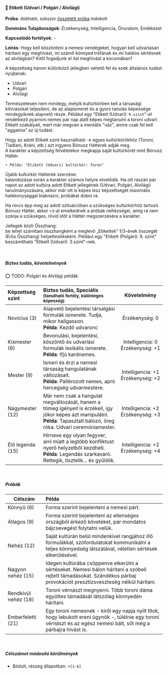 #### 🔵 Etikett (Udvari / Polgári / Alvilági)

**Próba**: dobható, sokszor [összetett próba](../020_kepzettsegrendszer.md#%C3%B6sszetett-k%C3%A9pzetts%C3%A9gpr%C3%B3ba-m%C3%A1sodlagos-pr%C3%B3badob%C3%A1sok) indokolt

**Domináns Tulajdonságok**: Érzékenység, Intelligencia, Önuralom, Emlékezet

**Kapcsolódó fortélyok**: -

**Leírás**: Hogy kell köszönteni a nemesi vendégeket, hogyan kell udvariasan hárítani egy meghívást, mi számít könnyed tréfának és mi halálos sértésnek az alvilágban? Kitől fogadjunk el ital meghívást a kocsmában?

A képzettség három különböző jellegben vehető fel és ezek általános tudást nyújtanak:
- Udvari
- Polgári
- Alvilági

Természetesen nem mindegy, melyik kultúrkörben kell a társasági kihívásokat teljesíteni, de az alapismeret és a gyors tanulás képessége mindegyiknek alapvető része. Például egy "Etikett (Udvari): `9.szint`"-el rendelkező pyarroni nemes pár nap alatt képes megtanulni a toroni udvari Etikett szabályait, mert már megvan a mentális "váz", amire csak fel kell "aggatnia" az új tudást.

Hogy az adott Etikett szint használható -e egyes kultúrkörökhöz (Toroni, Tiadlani, Kráni, stb.) azt ingyens Bónusz Hátterek adják meg.\
A karakter a képzettség felvételekor megkapja saját kultúrkörét mint Bónusz Háttér.

```
⚡ Példa: "Etikett (Udvari) kultúrkör: Toron"
```

Újabb kultúrkör Hátterek szerzése:\
kalandozásai során a karakter számos helyre elvetődik. Ha ott rászán pár napot az adott kultúra adott Etikett jellegének (Udvari, Polgári, Alvilági) tanulmányozására, akkor már ott is képes lesz képzettségét maximális hatékonysággal kiaknázni, próbákat dobni rá.

Ha nincs épp meg az adott szituációban a szükséges kultúrkörhöz tartozó Bónusz Háttér, akkor `+3`-al emelkednek a próbák nehézségei, amíg rá nem szánja a szükséges, rövid időt a Háttér megszerzésére a karakter.

Jellegek közti Összhang:\
be lehet számítani összhangként a meglevő „Etikettek” 1/3-ének összegét (Erős Összhang) helyettesítésként. Például egy "Etikett (Polgári): 9. szint" beszámítható "Etikett (Udvari): 3.szint"-nek.

<br />

##### Biztos tudás, követelmények

⭕ TODO: Polgári és Alvilági példák

| Képzettség szint | Biztos tudás, Speciális <br /><sub>(tanulható fortély, különleges  képesség)</sub>                                                                                                  |                   Követelmény                    |
|:---------------- |:----------------------------------------------------------------------------------------------------------------------------------------------------------------------------------- |:------------------------------------------------:|
| Novícius (3)     | Alapvető bejelentési társalgási formulák ismerete. Tudja, mikor hallgasson.<br />**Példa**: Kezdő udvaronc                                                                          |               Érzékenység:&nbsp;0                |
| Kismester (6)    | Bevonulási, bejelentési, köszöntő és udvarlási formulák lexikális ismerete.<br />**Példa**: Ifjú kardnemes.                                                                         | Intelligencia:&nbsp;0<br />Érzékenység:&nbsp;+1  |
| Mester (9)       | Ismeri és érzi a nemesi társaság hangulatának változásait.<br />**Példa**: Pallérozott nemes, apró hercegség udvarmestere.                                                          | Intelligencia:&nbsp;+1<br />Érzékenység:&nbsp;+2 |
| Nagymester (12)  | Már nem csak a hangulat megváltozását, hanem a tömeg igényeit is érzékeli, így  jókor képes azt manipulálni. <br />**Példa**: Tapasztalt bálozó, öreg róka. Udvari ceremóniamester. | Intelligencia:&nbsp;+2<br />Érzékenység:&nbsp;+3 |
| Élő legenda (15) | Hírneve egy olyan fegyver, ami miatt a legtöbb konfliktust nyerő helyzetből kezdheti. <br />**Példa**: Legendás szarkavaró. Rettegik, tisztelik... és gyűlölik.                     | Intelligencia:&nbsp;+2<br />Érzékenység:&nbsp;+4 |

<br />

##### Próbák

| Célszám | Példa  |
| ----------- | :----------- |
| Könnyű       (6)  | Forma szerint bejelenteni a nemesi párt. |
| Átlagos      (9)  | Forma szerint bejelenteni az ellenséges országból érkező követeket, pár mondatos bájcsevegést folytatni velük. |
| Nehéz        (12) | Saját kultúrán belül mindenkivel rangjához illő formulákkal, szófordulatokat kommunikálni a teljes könnyedség látszatával, véletlen sértések elkerülésével. |
| Nagyon nehéz (15) | Idegen kultúrába csöppenve elkerülni a sértéseket. Nemesi bálon hárítani a szóbeli rejtett  támadásokat. Szándékos párbaj provokációt presztízsveszteség nélkül hárítani. |
| Rendkívül nehéz (18) | Toroni vérnászt megnyerni. Több toroni dáma együttes támadását látszólag könnyedén hárítani. |
| Emberfeletti (21) | Egy toroni nemesnek - kiről egy napja nyílt titok, hogy lebukott ereni ügynök -, túlélnie egy toroni vérnászt és az egész nemesi bált, sőt még a párbajra hívást is. |

<br />

##### Célszámot módosító körülmények

- Bódult, részeg állapotban: `+[1-6]`
